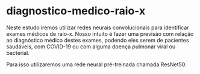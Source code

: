 # diagnostico-medico-raio-x

Neste estudo iremos utilizar redes neurais convolucionais para identificar exames médicos de raio-x. Nosso intuito é fazer uma previsão com relação ao diagnóstico médico destes exames, podendo eles serem de pacientes saudáveis, com COVID-19 ou com alguma doença pulmonar viral ou bacterial.

Para isso utilizaremos uma rede neural pré-treinada chamada ResNet50.
